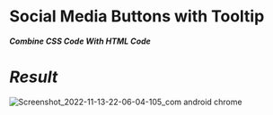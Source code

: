 # Social Media Buttons with Tooltip

***Combine CSS Code With HTML Code***

# ***Result***
![Screenshot_2022-11-13-22-06-04-105_com android chrome](https://user-images.githubusercontent.com/115902571/201530451-5e272b01-9dfa-48e6-a25f-3076f910f470.png)
